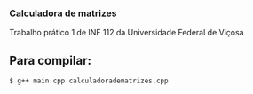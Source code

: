 ### Calculadora de matrizes

Trabalho prático 1 de INF 112 da Universidade Federal de Viçosa

## Para compilar: 
```bash
$ g++ main.cpp calculadoradematrizes.cpp
```
